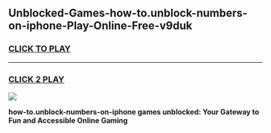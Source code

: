 
## Unblocked-Games-how-to.unblock-numbers-on-iphone-Play-Online-Free-v9duk
<h3>
<a href="https://premium76.site?title=how-to.unblock-numbers-on-iphone&ref=26A">CLICK TO PLAY</a></h3>
<hr>

<h3>
<a href="https://premium76.site?title=how-to.unblock-numbers-on-iphone&ref=26A">CLICK 2 PLAY</a>
  
</h3>

<a href="https://premium76.site?title=how-to.unblock-numbers-on-iphone&ref=26A"><img src="https://clearcache.store/games.png"></a>


**how-to.unblock-numbers-on-iphone games unblocked: Your Gateway to Fun and Accessible Online Gaming**
